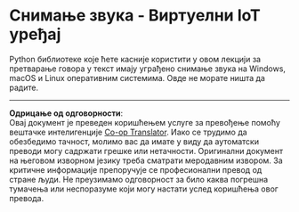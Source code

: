 <!--
CO_OP_TRANSLATOR_METADATA:
{
  "original_hash": "e4f2925acb211765889c3b51b9116ceb",
  "translation_date": "2025-08-28T12:58:26+00:00",
  "source_file": "6-consumer/lessons/1-speech-recognition/virtual-device-audio.md",
  "language_code": "sr"
}
-->
# Снимање звука - Виртуелни IoT уређај

Python библиотеке које ћете касније користити у овом лекцији за претварање говора у текст имају уграђено снимање звука на Windows, macOS и Linux оперативним системима. Овде не морате ништа да радите.

---

**Одрицање од одговорности**:  
Овај документ је преведен коришћењем услуге за превођење помоћу вештачке интелигенције [Co-op Translator](https://github.com/Azure/co-op-translator). Иако се трудимо да обезбедимо тачност, молимо вас да имате у виду да аутоматски преводи могу садржати грешке или нетачности. Оригинални документ на његовом изворном језику треба сматрати меродавним извором. За критичне информације препоручује се професионални превод од стране људи. Не преузимамо одговорност за било каква погрешна тумачења или неспоразуме који могу настати услед коришћења овог превода.